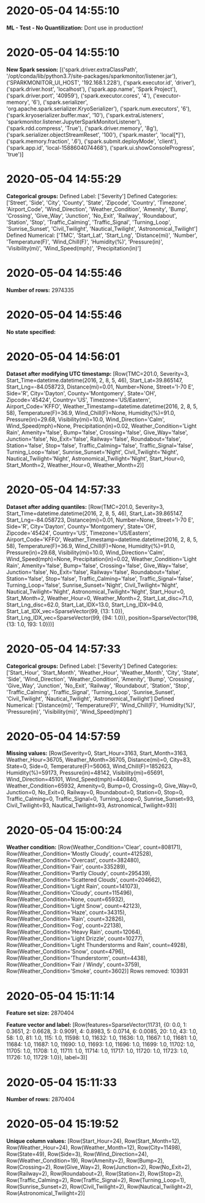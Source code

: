 

# 2020-05-04 14:55:10 
__ML - Test - No Quantilization:__
Dont use in production!

# 2020-05-04 14:55:10 
__New Spark session:__
[('spark.driver.extraClassPath', '/opt/conda/lib/python3.7/site-packages/sparkmonitor/listener.jar'), ('SPARKMONITOR_UI_HOST', '192.168.1.228'), ('spark.executor.id', 'driver'), ('spark.driver.host', 'localhost'), ('spark.app.name', 'Spark Project'), ('spark.driver.port', '40959'), ('spark.executor.cores', '4'), ('executor-memory', '6'), ('spark.serializer', 'org.apache.spark.serializer.KryoSerializer'), ('spark.num.executors', '6'), ('spark.kryoserializer.buffer.max', '10'), ('spark.extraListeners', 'sparkmonitor.listener.JupyterSparkMonitorListener'), ('spark.rdd.compress', 'True'), ('spark.driver.memory', '8g'), ('spark.serializer.objectStreamReset', '100'), ('spark.master', 'local[*]'), ('spark.memory.fraction', '.6'), ('spark.submit.deployMode', 'client'), ('spark.app.id', 'local-1588604074468'), ('spark.ui.showConsoleProgress', 'true')]

# 2020-05-04 14:55:29 
__Categorical groups:__
Defined Label:
['Severity']
Defined Categories:
['Street', 'Side', 'City', 'County', 'State', 'Zipcode', 'Country', 'Timezone', 'Airport_Code', 'Wind_Direction', 'Weather_Condition', 'Amenity', 'Bump', 'Crossing', 'Give_Way', 'Junction', 'No_Exit', 'Railway', 'Roundabout', 'Station', 'Stop', 'Traffic_Calming', 'Traffic_Signal', 'Turning_Loop', 'Sunrise_Sunset', 'Civil_Twilight', 'Nautical_Twilight', 'Astronomical_Twilight']
Defined Numerical:
['TMC', 'Start_Lat', 'Start_Lng', 'Distance(mi)', 'Number', 'Temperature(F)', 'Wind_Chill(F)', 'Humidity(%)', 'Pressure(in)', 'Visibility(mi)', 'Wind_Speed(mph)', 'Precipitation(in)']

# 2020-05-04 14:55:46 
__Number of rows:__
2974335

# 2020-05-04 14:55:46 
__No state specified:__


# 2020-05-04 14:56:01 
__Dataset after modifying UTC timestamp:__
[Row(TMC=201.0, Severity=3, Start_Time=datetime.datetime(2016, 2, 8, 5, 46), Start_Lat=39.865147, Start_Lng=-84.058723, Distance(mi)=0.01, Number=None, Street='I-70 E', Side='R', City='Dayton', County='Montgomery', State='OH', Zipcode='45424', Country='US', Timezone='US/Eastern', Airport_Code='KFFO', Weather_Timestamp=datetime.datetime(2016, 2, 8, 5, 58), Temperature(F)=36.9, Wind_Chill(F)=None, Humidity(%)=91.0, Pressure(in)=29.68, Visibility(mi)=10.0, Wind_Direction='Calm', Wind_Speed(mph)=None, Precipitation(in)=0.02, Weather_Condition='Light Rain', Amenity='false', Bump='false', Crossing='false', Give_Way='false', Junction='false', No_Exit='false', Railway='false', Roundabout='false', Station='false', Stop='false', Traffic_Calming='false', Traffic_Signal='false', Turning_Loop='false', Sunrise_Sunset='Night', Civil_Twilight='Night', Nautical_Twilight='Night', Astronomical_Twilight='Night', Start_Hour=0, Start_Month=2, Weather_Hour=0, Weather_Month=2)]

# 2020-05-04 14:57:33 
__Dataset after adding quantiles:__
[Row(TMC=201.0, Severity=3, Start_Time=datetime.datetime(2016, 2, 8, 5, 46), Start_Lat=39.865147, Start_Lng=-84.058723, Distance(mi)=0.01, Number=None, Street='I-70 E', Side='R', City='Dayton', County='Montgomery', State='OH', Zipcode='45424', Country='US', Timezone='US/Eastern', Airport_Code='KFFO', Weather_Timestamp=datetime.datetime(2016, 2, 8, 5, 58), Temperature(F)=36.9, Wind_Chill(F)=None, Humidity(%)=91.0, Pressure(in)=29.68, Visibility(mi)=10.0, Wind_Direction='Calm', Wind_Speed(mph)=None, Precipitation(in)=0.02, Weather_Condition='Light Rain', Amenity='false', Bump='false', Crossing='false', Give_Way='false', Junction='false', No_Exit='false', Railway='false', Roundabout='false', Station='false', Stop='false', Traffic_Calming='false', Traffic_Signal='false', Turning_Loop='false', Sunrise_Sunset='Night', Civil_Twilight='Night', Nautical_Twilight='Night', Astronomical_Twilight='Night', Start_Hour=0, Start_Month=2, Weather_Hour=0, Weather_Month=2, Start_Lat_disc=71.0, Start_Lng_disc=62.0, Start_Lat_IDX=13.0, Start_Lng_IDX=94.0, Start_Lat_IDX_vec=SparseVector(99, {13: 1.0}), Start_Lng_IDX_vec=SparseVector(99, {94: 1.0}), position=SparseVector(198, {13: 1.0, 193: 1.0}))]

# 2020-05-04 14:57:33 
__Categorical groups:__
Defined Label:
['Severity']
Defined Categories:
['Start_Hour', 'Start_Month', 'Weather_Hour', 'Weather_Month', 'City', 'State', 'Side', 'Wind_Direction', 'Weather_Condition', 'Amenity', 'Bump', 'Crossing', 'Give_Way', 'Junction', 'No_Exit', 'Railway', 'Roundabout', 'Station', 'Stop', 'Traffic_Calming', 'Traffic_Signal', 'Turning_Loop', 'Sunrise_Sunset', 'Civil_Twilight', 'Nautical_Twilight', 'Astronomical_Twilight']
Defined Numerical:
['Distance(mi)', 'Temperature(F)', 'Wind_Chill(F)', 'Humidity(%)', 'Pressure(in)', 'Visibility(mi)', 'Wind_Speed(mph)']

# 2020-05-04 14:57:59 
__Missing values:__
[Row(Severity=0, Start_Hour=3163, Start_Month=3163, Weather_Hour=36705, Weather_Month=36705, Distance(mi)=0, City=83, State=0, Side=0, Temperature(F)=56063, Wind_Chill(F)=1852623, Humidity(%)=59173, Pressure(in)=48142, Visibility(mi)=65691, Wind_Direction=45101, Wind_Speed(mph)=440840, Weather_Condition=65932, Amenity=0, Bump=0, Crossing=0, Give_Way=0, Junction=0, No_Exit=0, Railway=0, Roundabout=0, Station=0, Stop=0, Traffic_Calming=0, Traffic_Signal=0, Turning_Loop=0, Sunrise_Sunset=93, Civil_Twilight=93, Nautical_Twilight=93, Astronomical_Twilight=93)]

# 2020-05-04 15:00:24 
__Weather condition:__
[Row(Weather_Condition='Clear', count=808171), Row(Weather_Condition='Mostly Cloudy', count=412528), Row(Weather_Condition='Overcast', count=382480), Row(Weather_Condition='Fair', count=335289), Row(Weather_Condition='Partly Cloudy', count=295439), Row(Weather_Condition='Scattered Clouds', count=204662), Row(Weather_Condition='Light Rain', count=141073), Row(Weather_Condition='Cloudy', count=115496), Row(Weather_Condition=None, count=65932), Row(Weather_Condition='Light Snow', count=42123), Row(Weather_Condition='Haze', count=34315), Row(Weather_Condition='Rain', count=32826), Row(Weather_Condition='Fog', count=22138), Row(Weather_Condition='Heavy Rain', count=12064), Row(Weather_Condition='Light Drizzle', count=10277), Row(Weather_Condition='Light Thunderstorms and Rain', count=4928), Row(Weather_Condition='Snow', count=4796), Row(Weather_Condition='Thunderstorm', count=4438), Row(Weather_Condition='Fair / Windy', count=3759), Row(Weather_Condition='Smoke', count=3602)]
Rows removed: 103931

# 2020-05-04 15:11:14 
__Feature set size:__
2870404

__Feature vector and label:__
[Row(features=SparseVector(11731, {0: 0.0, 1: 0.3651, 2: 0.6628, 3: 0.9091, 4: 0.8983, 5: 0.0714, 6: 0.0085, 20: 1.0, 43: 1.0, 58: 1.0, 81: 1.0, 115: 1.0, 11598: 1.0, 11632: 1.0, 11636: 1.0, 11667: 1.0, 11681: 1.0, 11684: 1.0, 11687: 1.0, 11690: 1.0, 11693: 1.0, 11696: 1.0, 11699: 1.0, 11702: 1.0, 11705: 1.0, 11708: 1.0, 11711: 1.0, 11714: 1.0, 11717: 1.0, 11720: 1.0, 11723: 1.0, 11726: 1.0, 11729: 1.0}), label=3)]

# 2020-05-04 15:11:33 
__Number of rows:__
2870404

# 2020-05-04 15:19:52 
__Unique column values:__
[Row(Start_Hour=24), Row(Start_Month=12), Row(Weather_Hour=24), Row(Weather_Month=12), Row(City=11498), Row(State=49), Row(Side=3), Row(Wind_Direction=24), Row(Weather_Condition=19), Row(Amenity=2), Row(Bump=2), Row(Crossing=2), Row(Give_Way=2), Row(Junction=2), Row(No_Exit=2), Row(Railway=2), Row(Roundabout=2), Row(Station=2), Row(Stop=2), Row(Traffic_Calming=2), Row(Traffic_Signal=2), Row(Turning_Loop=1), Row(Sunrise_Sunset=2), Row(Civil_Twilight=2), Row(Nautical_Twilight=2), Row(Astronomical_Twilight=2)]